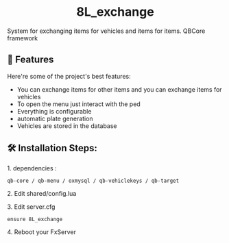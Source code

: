 <h1 align="center" id="title">8L_exchange</h1>

<p id="description">System for exchanging items for vehicles and items for items. QBCore framework</p>

  
  
<h2>🧐 Features</h2>

Here're some of the project's best features:

*   You can exchange items for other items and you can exchange items for vehicles
*   To open the menu just interact with the ped
*   Everything is configurable
*   automatic plate generation
*   Vehicles are stored in the database

<h2>🛠️ Installation Steps:</h2>

<p>1. dependencies :</p>

```
qb-core / qb-menu / oxmysql / qb-vehiclekeys / qb-target
```

<p>2. Edit shared/config.lua</p>

<p>3. Edit server.cfg</p>

```
ensure 8L_exchange
```

<p>4. Reboot your FxServer</p>
